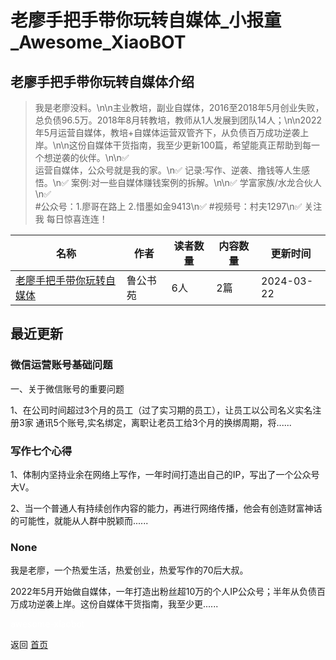 # 老廖手把手带你玩转自媒体_小报童_Awesome_XiaoBOT

## 老廖手把手带你玩转自媒体介绍
> 我是老廖没料。\n\n主业教培，副业自媒体，2016至2018年5月创业失败，总负债96.5万。2018年8月转教培，教师从1人发展到团队14人；\n\n2022年5月运营自媒体，教培+自媒体运营双管齐下，从负债百万成功逆袭上岸。\n\n这份自媒体干货指南，我至少更新100篇，希望能真正帮助到每一个想逆袭的伙伴。\n\n✅  
运营自媒体，公众号就是我的家。\n✅ 记录:写作、逆袭、撸钱等人生感悟。\n✅ 案例:对一些自媒体赚钱案例的拆解。\n\n✅ 学富家族/水龙合伙人\n✅  
#公众号：1.廖哥在路上 2.惜墨如金9413\n✅ #视频号：村夫1297\n✅ 关注我 每日惊喜连连！  
  


|名称|作者|读者数量|内容数量|更新时间|
|---|---|---|---|---|
|[老廖手把手带你玩转自媒体](https://xiaobot.net/p/LYG9413?refer=0b133df9-27dc-423b-8101-639049001c13)|鲁公书苑|6人|2篇|2024-03-22|

## 最近更新
### 微信运营账号基础问题

一、关于微信账号的重要问题

1、在公司时间超过3个月的员工（过了实习期的员工），让员工以公司名义实名注册3家 通讯5个账号,实名绑定，离职让老员工给3个月的换绑周期，将......

### 写作七个心得

1、体制内坚持业余在网络上写作，一年时间打造出自己的IP，写出了一个公众号大V。

2、当一个普通人有持续创作内容的能力，再进行网络传播，他会有创造财富神话的可能性，就能从人群中脱颖而......

### None

我是老廖，一个热爱生活，热爱创业，热爱写作的70后大叔。

2022年5月开始做自媒体，一年打造出粉丝超10万的个人IP公众号；半年从负债百万成功逆袭上岸。这份自媒体干货指南，我至少更......


<a href="https://github.com/Reno9527/awesome-xiaobot" style="color: white; text-decoration: none;">awesome-xiaobot</a>

返回 [首页](../README.md)
